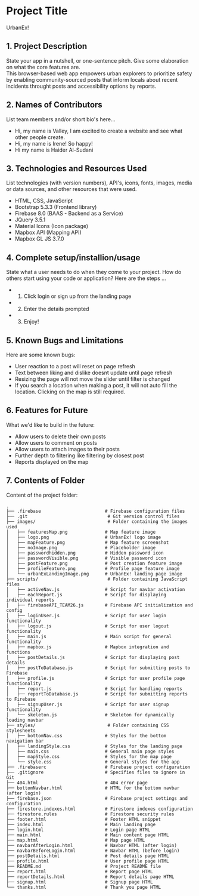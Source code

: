 # Project Title
UrbanEx!

## 1. Project Description
State your app in a nutshell, or one-sentence pitch. Give some elaboration on what the core features are.  
This browser-based web app empowers urban explorers to prioritize safety by enabling community-sourced posts that inform locals about recent incidents throught posts and accessibility options by reports.

## 2. Names of Contributors
List team members and/or short bio's here... 
* Hi, my name is Valley, I am excited to create a website and see what other people create.
* Hi, my name is Irene! So happy!
* Hi my name is Haider Al-Sudani
	
## 3. Technologies and Resources Used
List technologies (with version numbers), API's, icons, fonts, images, media or data sources, and other resources that were used.
* HTML, CSS, JavaScript
* Bootstrap 5.3.3 (Frontend library)
* Firebase 8.0 (BAAS - Backend as a Service)
* JQuery 3.5.1 
* Material Icons (Icon package)
* Mapbox API (Mapping API)
* Mapbox GL JS 3.7.0 

## 4. Complete setup/installion/usage
State what a user needs to do when they come to your project.  How do others start using your code or application?
Here are the steps ...
* 1. Click login or sign up from the landing page
* 2. Enter the details prompted
* 3. Enjoy!

## 5. Known Bugs and Limitations
Here are some known bugs:
* User reaction to a post will reset on page refresh
* Text between liking and dislike doesnt update until page refresh
* Resizing the page will not move the slider until filter is changed
* If you search a location when making a post, it will not auto fill the location. Clicking on the map is still required.

## 6. Features for Future
What we'd like to build in the future:
* Allow users to delete their own posts
* Allow users to comment on posts
* Allow users to attach images to their posts
* Further depth to filtering like filtering by closest post
* Reports displayed on the map
	
## 7. Contents of Folder
Content of the project folder:

```
.
├── .firebase                        # Firebase configuration files
├── .git                              # Git version control files
├── images/                           # Folder containing the images used
│   ├── featuresMap.png              # Map feature image
│   ├── logo.png                     # UrbanEx! logo image
│   ├── mapFeature.png               # Map feature screenshot
│   ├── noImage.png                  # Placeholder image
│   ├── passwordhidden.png           # Hidden password icon
│   ├── passwordVisible.png          # Visible password icon
│   ├── postFeature.png              # Post creation feature image
│   ├── profileFeature.png           # Profile page feature image
│   └── urbanExLandingImage.png      # UrbanEx! landing page image
├── scripts/                          # Folder containing JavaScript files
│   ├── activeNav.js                 # Script for navbar activation
│   ├── eachReport.js                # Script for displaying individual reports
│   ├── firebaseAPI_TEAM26.js        # Firebase API initialization and config
│   ├── loginUser.js                 # Script for user login functionality
│   ├── logout.js                    # Script for user logout functionality
│   ├── main.js                      # Main script for general functionality
│   ├── mapbox.js                    # Mapbox integration and functions
│   ├── postDetails.js               # Script for displaying post details
│   ├── postToDatabase.js            # Script for submitting posts to Firebase
│   ├── profile.js                   # Script for user profile page functionality
│   ├── report.js                    # Script for handling reports
│   ├── reportToDatabase.js          # Script for submitting reports to Firebase
│   ├── signupUser.js                # Script for user signup functionality
│   └── skeleton.js                  # Skeleton for dynamically loading navbar
├── styles/                           # Folder containing CSS stylesheets
│   ├── bottomNav.css                # Styles for the bottom navigation bar
│   ├── landingStyle.css             # Styles for the landing page
│   ├── main.css                     # General main page styles
│   ├── mapStyle.css                 # Styles for the map page
│   └── style.css                    # General styles for the app
├── .firebaserc                      # Firebase project configuration
├── .gitignore                       # Specifies files to ignore in Git
├── 404.html                         # 404 error page
├── bottomNavbar.html                # HTML for the bottom navbar (after login)
├── firebase.json                    # Firebase project settings and configuration
├── firestore.indexes.html           # Firestore indexes configuration
├── firestore.rules                  # Firestore security rules
├── footer.html                      # Footer HTML snippet
├── index.html                       # Main landing page
├── login.html                       # Login page HTML
├── main.html                        # Main content page HTML
├── map.html                         # Map page HTML
├── navbarAfterLogin.html            # Navbar HTML (after login)
├── navbarBeforeLogin.html           # Navbar HTML (before login)
├── postDetails.html                 # Post details page HTML
├── profile.html                     # User profile page HTML
├── README.md                        # Project README file
├── report.html                      # Report page HTML
├── reportDetails.html               # Report details page HTML
├── signup.html                      # Signup page HTML
└── thanks.html                      # Thank you page HTML

```


